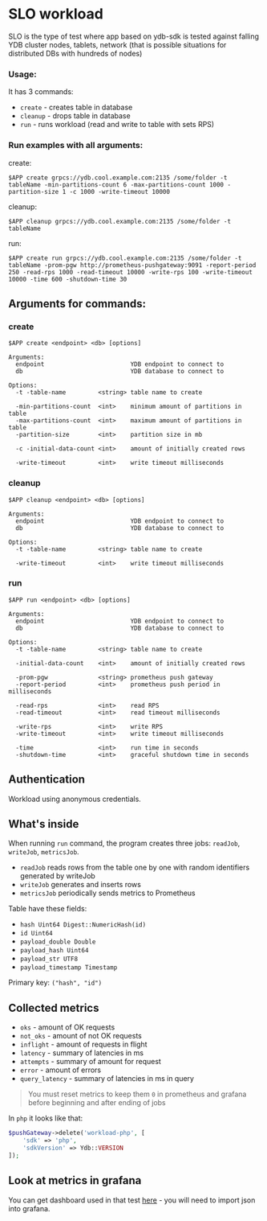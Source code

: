 # SLO workload

SLO is the type of test where app based on ydb-sdk is tested against falling YDB cluster nodes, tablets, network
(that is possible situations for distributed DBs with hundreds of nodes)

### Usage:

It has 3 commands:

- `create`  - creates table in database
- `cleanup` - drops table in database
- `run`     - runs workload (read and write to table with sets RPS)

### Run examples with all arguments:

create:

`$APP create grpcs://ydb.cool.example.com:2135 /some/folder -t tableName
-min-partitions-count 6 -max-partitions-count 1000 -partition-size 1 -с 1000
-write-timeout 10000`

cleanup:

`$APP cleanup grpcs://ydb.cool.example.com:2135 /some/folder -t tableName`

run:

`$APP create run grpcs://ydb.cool.example.com:2135 /some/folder -t tableName
-prom-pgw http://prometheus-pushgateway:9091 -report-period 250
-read-rps 1000 -read-timeout 10000
-write-rps 100 -write-timeout 10000
-time 600 -shutdown-time 30`

## Arguments for commands:

### create
`$APP create <endpoint> <db> [options]`

```
Arguments:
  endpoint                        YDB endpoint to connect to
  db                              YDB database to connect to

Options:
  -t -table-name         <string> table name to create

  -min-partitions-count  <int>    minimum amount of partitions in table
  -max-partitions-count  <int>    maximum amount of partitions in table
  -partition-size        <int>    partition size in mb

  -c -initial-data-count <int>    amount of initially created rows

  -write-timeout         <int>    write timeout milliseconds
```

### cleanup
`$APP cleanup <endpoint> <db> [options]`

```
Arguments:
  endpoint                        YDB endpoint to connect to
  db                              YDB database to connect to

Options:
  -t -table-name         <string> table name to create

  -write-timeout         <int>    write timeout milliseconds
```

### run
`$APP run <endpoint> <db> [options]`

```
Arguments:
  endpoint                        YDB endpoint to connect to
  db                              YDB database to connect to

Options:
  -t -table-name         <string> table name to create

  -initial-data-count    <int>    amount of initially created rows

  -prom-pgw              <string> prometheus push gateway
  -report-period         <int>    prometheus push period in milliseconds

  -read-rps              <int>    read RPS
  -read-timeout          <int>    read timeout milliseconds

  -write-rps             <int>    write RPS
  -write-timeout         <int>    write timeout milliseconds

  -time                  <int>    run time in seconds
  -shutdown-time         <int>    graceful shutdown time in seconds
```

## Authentication

Workload using anonymous credentials.

## What's inside
When running `run` command, the program creates three jobs: `readJob`, `writeJob`, `metricsJob`.

- `readJob`    reads rows from the table one by one with random identifiers generated by writeJob
- `writeJob`   generates and inserts rows
- `metricsJob` periodically sends metrics to Prometheus

Table have these fields:
- `hash Uint64 Digest::NumericHash(id)`
- `id Uint64`
- `payload_double Double`
- `payload_hash Uint64`
- `payload_str UTF8`
- `payload_timestamp Timestamp`

Primary key: `("hash", "id")`

## Collected metrics
- `oks`           - amount of OK requests
- `not_oks`       - amount of not OK requests
- `inflight`      - amount of requests in flight
- `latency`       - summary of latencies in ms
- `attempts`      - summary of amount for request
- `error`         - amount of errors
- `query_latency` - summary of latencies in ms in query

> You must reset metrics to keep them `0` in prometheus and grafana before beginning and after ending of jobs

In `php` it looks like that:
```php
$pushGateway->delete('workload-php', [
    'sdk' => 'php',
    'sdkVersion' => Ydb::VERSION
]);
```

## Look at metrics in grafana
You can get dashboard used in that test [here](https://github.com/ydb-platform/slo-tests/blob/main/k8s/helms/grafana.yaml#L69) - you will need to import json into grafana.
